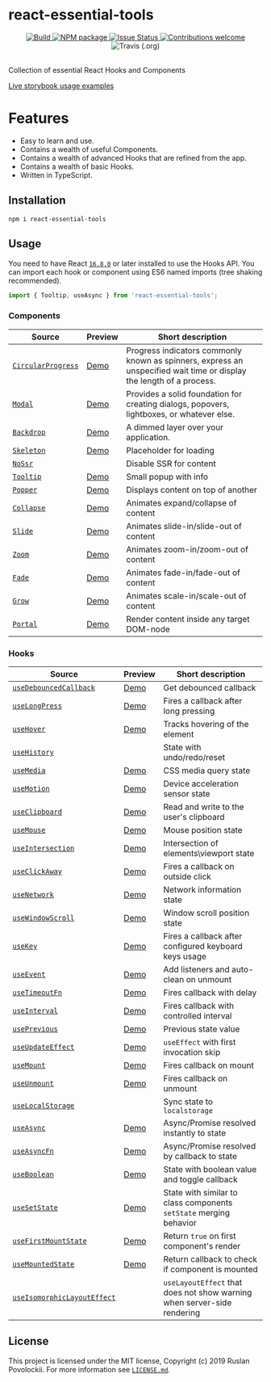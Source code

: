 # react-essential-tools

<div align="center">
  <a href="https://circleci.com/gh/devianllert/react-essential-tools/">
    <img src="https://circleci.com/gh/devianllert/react-essential-tools/tree/develop.svg?style=svg" alt="Build" />
  </a>
  <a href="https://www.npmjs.com/package/react-essential-tools">
    <img src="https://img.shields.io/npm/v/react-essential-tools.svg" alt="NPM package" />
  </a>
  <a href="https://github.com/devianllert/react-essential-tools/issues">
    <img src="https://img.shields.io/github/issues/devianllert/react-essential-tools.svg" alt="Issue Status" />
  </a>
  <a href="https://github.com/devianllert/react-essential-tools/issues">
    <img src="https://img.shields.io/badge/contributions-welcome-brightgreen.svg?style=flat" alt="Contributions welcome" />
  </a>
  <img alt="Travis (.org)" src="https://img.shields.io/travis/devianllert/react-essential-tools">
  <br/>
  <br/>
</div>

Collection of essential React Hooks and Components

[Live storybook usage examples](https://devianllert.github.io/react-essential-tools/)

# Features

- Easy to learn and use.
- Contains a wealth of useful Components.
- Contains a wealth of advanced Hooks that are refined from the app.
- Contains a wealth of basic Hooks.
- Written in TypeScript.

## Installation

```
npm i react-essential-tools
```

## Usage

You need to have React [`16.8.0`](https://reactjs.org/blog/2019/02/06/react-v16.8.0.html) or later installed to use the Hooks API. You can import each hook or component using ES6 named imports (tree shaking recommended).

```js
import { Tooltip, useAsync } from 'react-essential-tools';
```

### Components

| Source | Preview | Short description |
| ------ | ------- | ----------------- |
| [`CircularProgress`](./src/components/CircularProgress) | [Demo](https://devianllert.github.io/react-essential-tools/?path=/story/components-circularprogress--indeterminate) | Progress indicators commonly known as spinners, express an unspecified wait time or display the length of a process. |
| [`Modal`](./src/components/Skeleton) | [Demo](https://devianllert.github.io/react-essential-tools/?path=/story/components-modal--basic) | Provides a solid foundation for creating dialogs, popovers, lightboxes, or whatever else. |
| [`Backdrop`](./src/components/Skeleton) | [Demo](https://devianllert.github.io/react-essential-tools/?path=/story/components-backdrop--basic) | A dimmed layer over your application. |
| [`Skeleton`](./src/components/Skeleton) | [Demo](https://devianllert.github.io/react-essential-tools/?path=/story/components-skeleton--basic) | Placeholder for loading |
| [`NoSsr`](./src/components/NoSsr) | | Disable SSR for content |
| [`Tooltip`](./src/components/Tooltip) | [Demo](https://devianllert.github.io/react-essential-tools/?path=/story/components-tooltip--basic) | Small popup with info |
| [`Popper`](./src/components/Popper) | [Demo](https://devianllert.github.io/react-essential-tools/?path=/story/components-popper--basic) | Displays content on top of another |
| [`Collapse`](./src/components/Collapse) | [Demo](https://devianllert.github.io/react-essential-tools/?path=/story/components-collapse--basic) | Animates expand/collapse of content |
| [`Slide`](./src/components/Slide) | [Demo](https://devianllert.github.io/react-essential-tools/?path=/story/components-slide--basic) | Animates slide-in/slide-out of content |
| [`Zoom`](./src/components/Zoom) | [Demo](https://devianllert.github.io/react-essential-tools/?path=/story/components-zoom--basic) | Animates zoom-in/zoom-out of content |
| [`Fade`](./src/components/Fade) | [Demo](https://devianllert.github.io/react-essential-tools/?path=/story/components-fade--basic) | Animates fade-in/fade-out of content |
| [`Grow`](./src/components/Grow) | [Demo](https://devianllert.github.io/react-essential-tools/?path=/story/components-grow--basic) | Animates scale-in/scale-out of content |
| [`Portal`](./src/components/Portal) | [Demo](https://devianllert.github.io/react-essential-tools/?path=/story/components-portal--basic) | Render content inside any target DOM-node |

### Hooks

| Source | Preview | Short description |
| ------ | ------- | ----------------- |
| [`useDebouncedCallback`](./src/hooks/useDebouncedCallback) | [Demo](https://devianllert.github.io/react-essential-tools/?path=/story/hooks-usedebouncedcallback--basic) | Get debounced callback |
| [`useLongPress`](./src/hooks/useLongPress) | [Demo](https://devianllert.github.io/react-essential-tools/?path=/story/hooks-uselongpress--basic) | Fires a callback after long pressing |
| [`useHover`](./src/hooks/useHover) | [Demo](https://devianllert.github.io/react-essential-tools/?path=/story/hooks-usehover--basic) | Tracks hovering of the element |
| [`useHistory`](./src/hooks/useHistory) | | State with undo/redo/reset |
| [`useMedia`](./src/hooks/useMedia) | [Demo](https://devianllert.github.io/react-essential-tools/?path=/story/hooks-usemedia--basic) | CSS media query state |
| [`useMotion`](./src/hooks/useMotion) | [Demo](https://devianllert.github.io/react-essential-tools/?path=/story/hooks-usemotion--basic) | Device acceleration sensor state |
| [`useClipboard`](./src/hooks/useClipboard) | [Demo](https://devianllert.github.io/react-essential-tools/?path=/story/hooks-useclipboard--basic) | Read and write to the user's clipboard |
| [`useMouse`](./src/hooks/useMouse) | [Demo](https://devianllert.github.io/react-essential-tools/?path=/story/hooks-usemouse--basic) | Mouse position state  |
| [`useIntersection`](./src/hooks/useIntersection) | [Demo](https://devianllert.github.io/react-essential-tools/?path=/story/hooks-useintersection--basic) | Intersection of elements\viewport state |
| [`useClickAway`](./src/hooks/useClickAway) | [Demo](https://devianllert.github.io/react-essential-tools/?path=/story/hooks-useclickaway--basic) | Fires a callback on outside click |
| [`useNetwork`](./src/hooks/useNetwork) | [Demo](https://devianllert.github.io/react-essential-tools/?path=/story/hooks-usenetwork--basic) | Network information state |
| [`useWindowScroll`](./src/hooks/useWindowScroll) | [Demo](https://devianllert.github.io/react-essential-tools/?path=/story/hooks-usewindowscroll--basic) | Window scroll position state |
| [`useKey`](./src/hooks/useKey) | [Demo](https://devianllert.github.io/react-essential-tools/?path=/story/hooks-usekey--basic) | Fires a callback after configured keyboard keys usage |
| [`useEvent`](./src/hooks/useEvent) | [Demo](https://devianllert.github.io/react-essential-tools/?path=/story/hooks-useevent--basic) | Add listeners and auto-clean on unmount |
| [`useTimeoutFn`](./src/hooks/useTimeoutFn) | [Demo](https://devianllert.github.io/react-essential-tools/?path=/story/hooks-usetimeoutfn--basic) | Fires callback with delay |
| [`useInterval`](./src/hooks/useInterval) | [Demo](https://devianllert.github.io/react-essential-tools/?path=/story/hooks-useinterval--basic) | Fires callback with controlled interval |
| [`usePrevious`](./src/hooks/usePrevious) | [Demo](https://devianllert.github.io/react-essential-tools/?path=/story/hooks-useprevious--basic) | Previous state value |
| [`useUpdateEffect`](./src/hooks/useUpdateEffect) | [Demo](https://devianllert.github.io/react-essential-tools/?path=/story/hooks-useupdateeffect--basic) | `useEffect` with first invocation skip |
| [`useMount`](./src/hooks/useMount) | [Demo](https://devianllert.github.io/react-essential-tools/?path=/story/hooks-usemount--basic) | Fires callback on mount |
| [`useUnmount`](./src/hooks/useUnmount) | [Demo](https://devianllert.github.io/react-essential-tools/?path=/story/hooks-useunmount--basic) | Fires callback on unmount |
| [`useLocalStorage`](./src/hooks/useLocalStorage) | | Sync state to `localstorage` |
| [`useAsync`](./src/hooks/useAsync) | [Demo](https://devianllert.github.io/react-essential-tools/?path=/story/hooks-useasync--basic) | Async/Promise resolved instantly to state |
| [`useAsyncFn`](./src/hooks/useAsyncFn) | [Demo](https://devianllert.github.io/react-essential-tools/?path=/story/hooks-useasyncfn--basic) | Async/Promise resolved by callback to state |
| [`useBoolean`](./src/hooks/useBoolean) | [Demo](https://devianllert.github.io/react-essential-tools/?path=/story/hooks-useboolean--basic) | State with boolean value and toggle callback |
| [`useSetState`](./src/hooks/useSetState) | [Demo](https://devianllert.github.io/react-essential-tools/?path=/story/hooks-usesetstate--basic) | State with similar to class components `setState` merging behavior |
| [`useFirstMountState`](./src/hooks/useFirstMountState) | [Demo](https://devianllert.github.io/react-essential-tools/?path=/story/hooks-usefirstmountstate--basic) | Return `true` on first component's render |
| [`useMountedState`](./src/hooks/useMountedState) | [Demo](https://devianllert.github.io/react-essential-tools/?path=/story/hooks-usemountedstate--basic) | Return callback to check if component is mounted |
| [`useIsomorphicLayoutEffect`](./src/hooks/useIsomorphicLayoutEffect) | | `useLayoutEffect` that does not show warning when server-side rendering |

## License

This project is licensed under the MIT license, Copyright (c) 2019 Ruslan Povolockii.
For more information see [`LICENSE.md`](./LICENSE.md).

